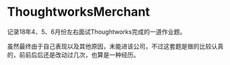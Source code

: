 # ThoughtworksMerchant
记录18年4、5、6月份左右面试Thoughtworks完成的一道作业题。

虽然最终由于自己表现以及其他原因，未能进该公司，不过这套题是做的比较认真的，前前后后还是改动过几次，也算是一种经历。
